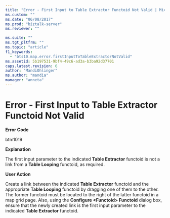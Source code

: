 ```yaml
---
title: "Error - First Input to Table Extractor Functoid Not Valid | Microsoft Docs"
ms.custom: ""
ms.date: "06/08/2017"
ms.prod: "biztalk-server"
ms.reviewer: ""

ms.suite: ""
ms.tgt_pltfrm: ""
ms.topic: "article"
f1_keywords: 
  - "bts10.map.error.firstInputToTableExtractorNotValid"
ms.assetid: 5b197531-9bf4-49c6-ad3a-b3ba92d37701
caps.latest.revision: 6
author: "MandiOhlinger"
ms.author: "mandia"
manager: "anneta"
---
```

# Error - First Input to Table Extractor Functoid Not Valid
**Error Code**  
  
 btm1019  
  
 **Explanation**  
  
 The first input parameter to the indicated **Table Extractor** functoid is not a link from a **Table Looping** functoid, as required.  
  
 **User Action**  
  
 Create a link between the indicated **Table Extractor** functoid and the appropriate **Table Looping** functoid by dragging one of them to the other. The former functoid must be located to the right of the latter functoid in a map grid page. Also, using the **Configure \<Functoid> Functoid** dialog box, ensure that the newly created link is the first input parameter to the indicated **Table Extractor** functoid.